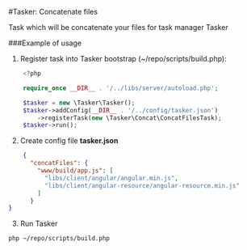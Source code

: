 #Tasker: Concatenate files

Task which will be concatenate your files for task manager Tasker

###Example of usage

1. Register task into Tasker bootstrap (~/repo/scripts/build.php):

```php
	<?php

	require_once __DIR__ . '/../libs/server/autoload.php';

	$tasker = new \Tasker\Tasker();
	$tasker->addConfig(__DIR__ . '/../config/tasker.json')
		->registerTask(new \Tasker\Concat\ConcatFilesTask);
	$tasker->run();
```

2. Create config file **tasker.json**

```json
	{
	  "concatFiles": {
	    "www/build/app.js": [
	      "libs/client/angular/angular.min.js",
	      "libs/client/angular-resource/angular-resource.min.js"
	    ]
	  }
}
```

3. Run Tasker

`php ~/repo/scripts/build.php`

